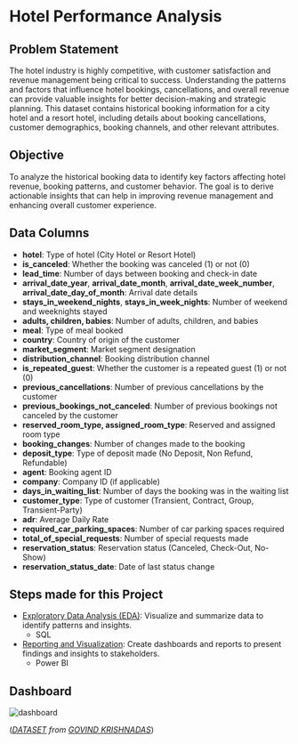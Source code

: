 # Hotel Performance Analysis

## Problem Statement
 The hotel industry is highly competitive, with customer satisfaction and revenue management being critical to success. Understanding the patterns and factors that influence hotel bookings, cancellations, and overall revenue can provide valuable insights for better decision-making and strategic planning. This dataset contains historical booking information for a city hotel and a resort hotel, including details about booking cancellations, customer demographics, booking channels, and other relevant attributes.

## Objective
 To analyze the historical booking data to identify key factors affecting hotel revenue, booking patterns, and customer behavior. The goal is to derive actionable insights that can help in improving revenue management and enhancing overall customer experience.

## Data Columns
- **hotel**: Type of hotel (City Hotel or Resort Hotel)
- **is_canceled**: Whether the booking was canceled (1) or not (0)
- **lead_time**: Number of days between booking and check-in date
- **arrival_date_year**, **arrival_date_month**, **arrival_date_week_number**, **arrival_date_day_of_month**: Arrival date details
- **stays_in_weekend_nights**, **stays_in_week_nights**: Number of weekend and weeknights stayed
- **adults, children, babies**: Number of adults, children, and babies
- **meal**: Type of meal booked
- **country**: Country of origin of the customer
- **market_segment**: Market segment designation
- **distribution_channel**: Booking distribution channel
- **is_repeated_guest**: Whether the customer is a repeated guest (1) or not (0)
- **previous_cancellations**: Number of previous cancellations by the customer
- **previous_bookings_not_canceled**: Number of previous bookings not canceled by the customer
- **reserved_room_type, assigned_room_type**: Reserved and assigned room type
- **booking_changes**: Number of changes made to the booking
- **deposit_type**: Type of deposit made (No Deposit, Non Refund, Refundable)
- **agent**: Booking agent ID
- **company**: Company ID (if applicable)
- **days_in_waiting_list**: Number of days the booking was in the waiting list
- **customer_type**: Type of customer (Transient, Contract, Group, Transient-Party)
- **adr**: Average Daily Rate
- **required_car_parking_spaces**: Number of car parking spaces required
- **total_of_special_requests**: Number of special requests made
- **reservation_status**: Reservation status (Canceled, Check-Out, No-Show)
- **reservation_status_date**: Date of last status change

## Steps made for this Project
- [Exploratory Data Analysis (EDA)](https://github.com/colinryanx/Hotel-Performance-Project/blob/main/Hotel%20Performance%20Analysis.md): Visualize and summarize data to identify patterns and insights.
  - SQL
- [Reporting and Visualization](https://github.com/colinryanx/Hotel-Performance-Project/blob/main/Hotel%20Performance%20Dashboard.pdf): Create dashboards and reports to present findings and insights to stakeholders.
  - Power BI

## Dashboard
![dashboard](https://github.com/colinryanx/Hotel-Performance-Project/assets/171652558/0ab1f31d-7d1d-4acb-a83f-9d20b06f87c0)

(_[DATASET](https://www.kaggle.com/datasets/govindkrishnadas/hotel-revenue) from [GOVIND KRISHNADAS](https://www.kaggle.com/govindkrishnadas/)_)
